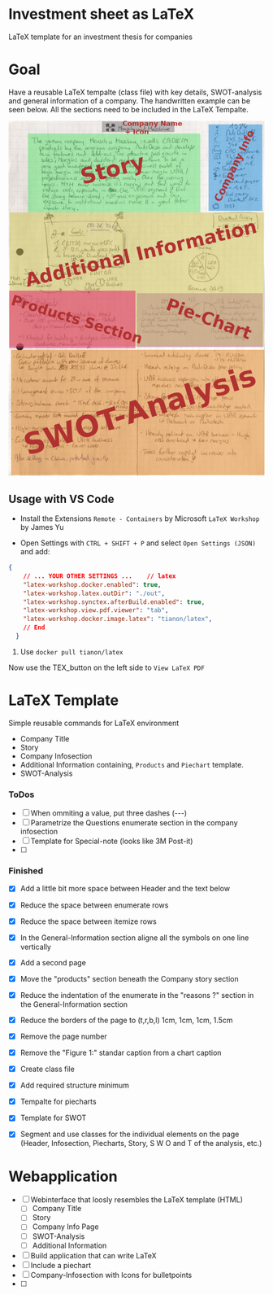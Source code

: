 # Investment sheet as LaTeX
LaTeX template for an investment thesis for companies


# Goal
Have a reusable LaTeX tempalte (class file) with key details, SWOT-analysis and general information of a company. The handwritten example can be seen below.
All the sections need to be included in the LaTeX Tempalte.

![story_sheet](img/story_sheet.png)



## Usage with VS Code
- Install the Extensions
`Remote - Containers` by Microsoft
`LaTeX Workshop` by James Yu

- Open Settings with `CTRL + SHIFT + P` and select `Open Settings (JSON)` and add:
```json
{
    // ... YOUR OTHER SETTINGS ...    // latex
    "latex-workshop.docker.enabled": true,
    "latex-workshop.latex.outDir": "./out",
    "latex-workshop.synctex.afterBuild.enabled": true,
    "latex-workshop.view.pdf.viewer": "tab",
    "latex-workshop.docker.image.latex": "tianon/latex",
    // End
  }
```

1. Use `docker pull tianon/latex`

Now use the TEX_button on the left side to `View LaTeX PDF`



# LaTeX Template
Simple reusable commands for LaTeX environment
- Company Title
- Story
- Company Infosection
- Additional Information containing, `Products` and `Piechart` template.
- SWOT-Analysis

### ToDos
- [ ] When ommiting a value, put three dashes (---)
- [ ] Parametrize the Questions enumerate section in the company infosection
- [ ] Template for Special-note (looks like 3M Post-it)
- [ ]

### Finished
- [X] Add a little bit more space between Header and the text below
- [X] Reduce the space between enumerate rows
- [X] Reduce the space between itemize rows
- [X] In the General-Information section aligne all the symbols on one line vertically
- [X] Add a second page
- [X] Move the "products" section beneath the Company story section
- [X] Reduce the indentation of the enumerate in the "reasons ?" section in the General-Information section
- [X] Reduce the borders of the page to (t,r,b,l) 1cm, 1cm, 1cm, 1.5cm
- [X] Remove the page number
- [X] Remove the "Figure 1:" standar caption from a chart caption
- [X] Create class file
- [X] Add required structure minimum
- [X] Tempalte for piecharts
- [X] Template for SWOT
- [X] Segment and use classes for the individual elements on the page (Header, Infosection, Piecharts, Story, S W O and T of the analysis, etc.)


# Webapplication
- [ ] Webinterface that loosly resembles the LaTeX template (HTML)
  - [ ] Company Title
  - [ ] Story
  - [ ] Company Info Page
  - [ ] SWOT-Analysis
  - [ ] Additional Information
- [ ] Build application that can write LaTeX
- [ ] Include a piechart
- [ ] Company-Infosection with Icons for bulletpoints
- [ ]

